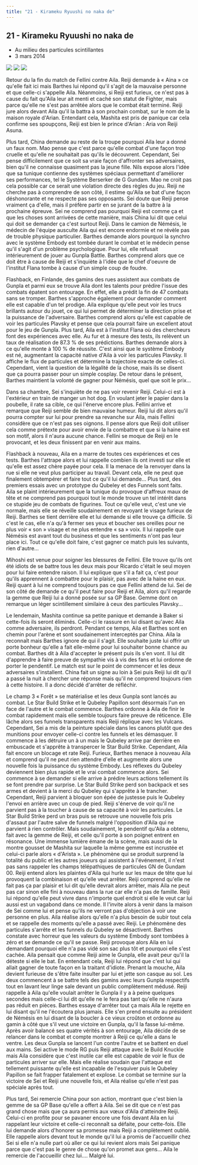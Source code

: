 ```yaml
---
title: "21 - Kirameku Ryuushi no naka de"
---
```


21 - Kirameku Ryuushi no naka de
--------------------------------


* Au milieu des particules scintillantes
* 3 mars 2014



![](/images/stories/saga/gundambf/episodes/21-1.jpg)
![](/images/stories/saga/gundambf/episodes/21-2.jpg)
![](/images/stories/saga/gundambf/episodes/21-3.jpg)



Retour du la fin du match de Fellini contre Aila. Reiji demande à « Aina » ce qu'elle fait ici mais Barthes lui répond qu'il s'agit de la mauvaise personne et que celle-ci s'appelle Aila. Néanmoins, si Reiji est furieux, ce n'est pas à cause du fait qu'Aila leur ait menti et caché son statut de Fighter, mais parce qu'elle ne s'est pas arrêtée alors que le combat était terminé. Reiji jure alors devant Aila qu'il la battra à son prochain combat, sur le nom de la maison royale d'Arian. Entendant cela, Mashita est pris de panique car cela confirme ses spoupçons, Reiji est bien le prince d'Arian : Aria von Reiji Asuna. 


Plus tard, China demande au reste de la troupe pourquoi Aila leur a donné un faux nom. Mao pense que c'est parce qu'elle combat d'une façon trop cruelle et qu'elle ne souhaitait pas qu'ils le découvrent. Cependant, Sei pense difficilement que ce soit sa vraie façon d'affronter ses adversaires, bien qu'il ne connaisse quasiment pas la jeune fille. Nils expose alors l'idée que sa tunique contienne des systèmes spéciaux permettant d'améliorer ses performances, tel le Système Berserker de G Gundam. Mao ne croit pas cela possible car ce serait une violation directe des règles du jeu. Reiji ne cherche pas à comprendre de son côté, il estime qu'Aila se bat d'une façon déshonorante et ne respecte pas ses opposants. Sei doute que Reiji pense vraiment ça d'elle, mais il préfère partir en se jurant de la battre à la prochaine épreuve. Sei ne comprend pas pourquoi Reiji est comme ça et que les choses sont arrivées de cette manière, mais China lui dit que celui qui doit se demander ça c'est surtout Reiji. Dans le camion de Némésis, le médecin de l'équipe ausculte Aila qui est encore endormie et ne révèle pas de trouble physique particulier. Barthes demande alors pourquoi la synchro avec le système Embody est tombée durant le combat et le médecin pense qu'il s'agit d'un problème psychologique. Pour lui, elle refusait intérieurement de jouer au Gunpla Battle. Barthes comprend alors que ce doit être à cause de Reiji et s'inquiète à l'idée que le chef d'oeuvre de l'institut Flana tombe à cause d'un simple coup de foudre. 


Flashback, en Finlande, des gamins des rues assistent aux combats de Gunpla et parmi eux se trouve Aila dont les talents pour prédire l'issue des combats épatent son entourage. En effet, elle a prédit la fin de 47 combats sans se tromper. Barthes s'approche également pour demander comment elle est capable d'un tel prodige. Aila explique qu'elle peut voir les trucs brillants autour du jouet, ce qui lui permet de déterminer la direction prise et la puissance de l'adversaire. Barthes comprend alors qu'elle est capable de voir les particules Plavsky et pense que cela pourrait faire un excellent atout pour le jeu de Gunpla. Plus tard, Aila est à l'institut Flana où des chercheurs font des expériences avec elle. Au fur et à mesure des tests, ils relèvent un taux de réalisation de 87.3 % de ses prédictions. Barthes demande alors à ce qu'elle monte à 100 % de réussite. C'est ainsi que le système Embody est né, augmentant la capacité native d'Aila à voir les particules Plavsky. Il affiche le flux de particules et détermine la trajectoire exacte de celles-ci. Cependant, vient la question de la légalité de la chose, mais ils se disent que ça pourra passer pour un simple cosplay. De retour dans le présent, Barthes maintient la volonté de gagner pour Némésis, quel que soit le prix...  

Dans sa chambre, Sei s'inquiète de ne pas voir revenir Reiji. Celui-ci est à l'extérieur en train de manger un hot dog. En voulant jeter le papier dans la poubelle, il rate sa cible, ce qui l'énerve encore plus. Fellini arrive et remarque que Reiji semble de bien mauvaise humeur. Reiji lui dit alors qu'il pourra compter sur lui pour prendre sa revanche sur Aila, mais Fellini considère que ce n'est pas ses oignons. Il pense alors que Reiji doit utiliser cela comme prétexte pour avoir envie de la combattre et que si la haine est son motif, alors il n'aura aucune chance. Fellini se moque de Reiji en le provocant, et les deux finissent par en venir aux mains.   

Flashback à nouveau, Aila en a marre de toutes ces expériences et ces tests. Barthes l'attrape alors et lui rappelle combien ils ont investi sur elle et qu'elle est assez chère payée pour cela. Il la menace de la renvoyer dans la rue si elle ne veut plus participer au travail. Devant cela, elle ne peut que finalement obtempérer et faire tout ce qu'il lui demande... Plus tard, des premiers essais avec un prototype du Qubeley et des Funnels sont faits. Aila se plaint intérieurement que la tunique du provoque d'affreux maux de tête et ne comprend pas pourquoi tout le monde trouve un tel intérêt dans ce stupide jeu de combats de figurines. Tout ce qu'elle veut, c'est une vie normale, mais elle se réveille soudainement en revoyant le visage furieux de Reiji. Barthes se tient derrière elle et lui demande si elle trouve ça difficile. Si c'est le cas, elle n'a qu'à fermer ses yeux et boucher ses oreilles pour ne plus voir « son » visage et ne plus entendre « sa » voix. Il lui rappelle que Némésis est avant tout du business et que les sentiments n'ont pas leur place ici. Tout ce qu'elle doit faire, c'est gagner ce match puis les suivants, rien d'autre...   

Mihoshi est venue pour soigner les blessures de Fellini. Elle trouve qu'ils ont été idiots de se battre tous les deux mais pour Ricardo c'était le seul moyen pour lui faire entendre raison. Il lui explique que s'il a fait ça, c'est pour qu'ils apprennent à combattre pour le plaisir, pas avec de la haine en eux. Reiji quant à lui ne comprend toujours pas ce que Fellini attend de lui. Sei de son côté de demande ce qu'il peut faire pour Reiji et Aila, alors qu'il regarde la gemme que Reiji lui a donné posée sur sa GP Base. Gemme dont on remarque un léger scintillement similaire à ceux des particules Plavsky... 


Le lendemain, Mashita continue sa petite panique et demande à Baker si cette-fois ils seront éliminés. Celle-ci le rassure en lui disant qu'avec Aila comme adversaire, ils perdront. Pendant ce temps, Aila et Barthes sont en chemin pour l'arène et sont soudainement interceptés par China. Aila la reconnaît mais Barthes ignore de qui il s'agit. Elle souhaite juste lui offrir un porte bonheur qu'elle a fait elle-même pour lui souhaiter bonne chance au combat. Barthes dit à Aila d'accepter le présent puis ils s'en vont. Il lui dit d'apprendre à faire preuve de sympathie vis à vis des fans et lui ordonne de porter le pendentif. Le match est sur le point de commencer et les deux adversaires s'installent. China fait un signe au loin à Sei puis Reiji lui dit qu'il a passé la nuit à chercher une réponse mais qu'il ne comprend toujours rien à cette histoire. Il a donc décidé d'arrêter de réfléchir.   

Le champ 3 « Forêt » se matérialise et les deux Gunpla sont lancés au combat. Le Star Build Strike et le Qubeley Papillon sont désormais l'un en face de l'autre et le combat commence. Barthes ordonne à Aila de finir le combat rapidement mais elle semble toujours faire preuve de réticence. Elle lâche alors ses funnels transparents mais Reiji réplique avec les Vulcans. Cependant, Sei a mis de la peinture spéciale dans les canons plutôt que des munitions pour envoyer celle-ci contre les funnels et les démasquer. Il commence à les détruire un à un mais le Qubeley arrive par derrière en embuscade et s'apprête à transpercer le Star Build Strike. Cependant, Aila fait encore un blocage et rate Reiji. Furieux, Barthes menace à nouveau Aila et comprend qu'il ne peut rien attendre d'elle et augmente alors une nouvelle fois la puissance du système Embody. Les réflexes du Qubeley deviennent bien plus rapide et le vrai combat commence alors. Sei commence à se demander si elle arrive à prédire leurs actions tellement ils se font prendre par surprise. Le Star Build Strike perd son backpack et ses armes et devient à la merci du Qubeley qui s'apprête à le trancher. Cependant, Reiji parvient à bloquer son épée de justesse puis le Qubeley l'envoi en arrière avec un coup de pied. Reiji s'énerve de voir qu'il ne parvient pas à la toucher à cause de sa capacité à voir les particules. Le Star Build Strike perd un bras puis se retrouve une nouvelle fois pris d'assaut par l'autre salve de funnels malgré l'opposition d'Aila qui ne parvient à rien contrôler. Mais soudainement, le pendentif qu'Aila a obtenu, fait avec la gemme de Reiji, et celle qu'il porte à son poignet entrent en résonance. Une immense lumière émane de la scène, mais aussi de la montre gousset de Mashita sur laquelle la même gemme est incrustée et celui-ci parle alors « d'Arista ». Le phénomène qui se produit surprend la totalité du public et les autres joueurs qui assistent à l'événement, il n'est pas sans rappeler les champs télépathiques de particules GN de Gundam 00. Reiji entend alors les plaintes d'Aila qui hurle sur les maux de tête que lui provoquent la combinaison et qu'elle veut arrêter. Reiji comprend qu'elle ne fait pas ça par plaisir et lui dit qu'elle devrait alors arrêter, mais Aila ne peut pas car sinon elle fini à nouveau dans la rue car elle n'a pas de famille. Reiji lui répond qu'elle peut vivre dans n'importe quel endroit si elle le veut car lui aussi est un vagabond dans ce monde. Il l'invite alors à venir dans la maison de Sei comme lui et pense qu'ils ne verront pas d'objection à voir une personne en plus. Aila réalise alors qu'elle n'a plus besoin de subir tout cela et se rappelle des moments qu'elle a passé avec Reiji. Le phénomène des particules s'arrête et les funnels du Qubeley se désactivent. Barthes constate avec horreur que les valeurs du système Embody sont tombées à zéro et se demande ce qu'il se passe. Reiji provoque alors Aila en lui demandant pourquoi elle n'a pas vidé son sac plus tôt et pourquoi elle s'est cachée. Aila pensait que comme Reiji aime le Gunpla, elle avait peur qu'il la déteste si elle le bat. En entendant cela, Reiji lui répond que c'est lui qui allait gagner de toute façon en la traitant d'idiote. Prenant la mouche, Aila devient furieuse de s'être faite insulter par lui et jette son casque au sol. Les deux commencent à se battre tels des gamins avec leurs Gunpla respectifs tout en lavant leur linge sale devant un public complètement médusé. Reiji rappelle à Aila qu'elle voulait arrêter le Gunpla il y a à peine quelques secondes mais celle-ci lui dit qu'elle ne le fera pas tant qu'elle ne n'aura pas réduit en pièces. Barthes essaye d'arrêter tout ça mais Aila le rejette en lui disant qu'il ne l'écoutera plus jamais. Elle s'en prend ensuite au président de Némésis en lui disant de la boucler à ce vieux croûton et ordonne au gamin à côté que s'il veut une victoire en Gunpla, qu'il la fasse lui-même. Après avoir balancé ses quatre vérités à son entourage, Aila décide de se relancer dans le combat et compte montrer à Reiji ce qu'elle a dans le ventre. Les deux Gunpla se lancent l'un contre l'autre et se battent en duel aux mains. Sei active le mode RG puis Reiji attaque avec le Build Knuckle mais Aila considère que c'est inutile car elle est capable de voir le flux de particules arriver sur elle. Mais elle réalise soudain que l'attaque est tellement puissante qu'elle est incapable de l'esquiver puis le Qubeley Papillon se fait frapper fatalement et explose. Le combat se termine sur la victoire de Sei et Reiji une nouvelle fois, et Aila réalise qu'elle n'est pas spéciale après tout. 


Plus tard, Sei remercie China pour son action, montrant que c'est bien la gemme de sa GP Base qu'elle a offert à Aila. Sei se dit que ce n'est pas grand chose mais que ça aura permis aux vœux d'Aila d'atteindre Reiji. Celui-ci en profite pour se pavaner encore une fois devant Aila en lui rappelant leur victoire et celle-ci reconnaît sa défaite, pour cette-fois. Elle lui demande alors d'honorer sa promesse mais Reiji a complètement oublié. Elle rappelle alors devant tout le monde qu'il lui a promis de l'accueillir chez Sei si elle n'a nulle part où aller ce qui lui revient alors mais Sei panique parce que c'est pas le genre de chose qu'on promet aux gens... Aila le remercie de l'accueillir chez lui.... Malgré lui. 

